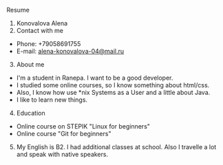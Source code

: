 Resume
1. Konovalova Alena
2. Contact with me
* Phone: +79058691755
* E-mail: alena-konovalova-04@mail.ru
3. About me
- I'm a student in Ranepa. I want to be a good developer.
- I studied some online courses, so I know something about html/css.
- Also, I know how use *nix Systems as a User and a little about Java.
- I like to learn new things.
4. Education
* Online course on STEPIK "Linux for beginners"
* Online course "Git for beginners"
5. My English is B2. I had additional classes at school. Also I travelle a lot and speak with native speakers.

